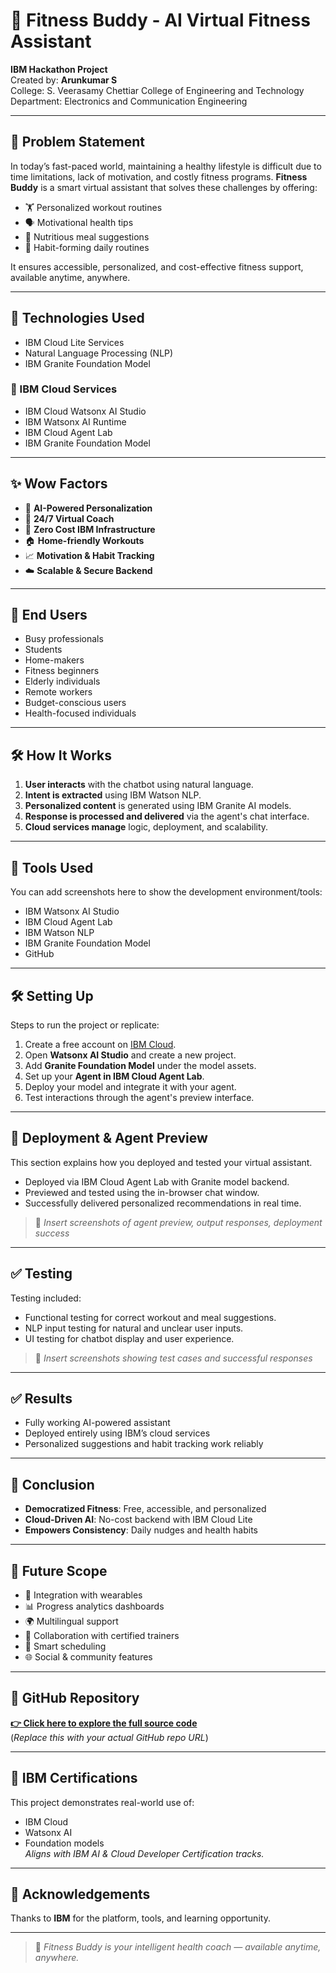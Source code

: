 # 🧠 Fitness Buddy - AI Virtual Fitness Assistant

**IBM Hackathon Project**  
Created by: **Arunkumar S**  
College: S. Veerasamy Chettiar College of Engineering and Technology  
Department: Electronics and Communication Engineering  

---

## 📌 Problem Statement

In today’s fast-paced world, maintaining a healthy lifestyle is difficult due to time limitations, lack of motivation, and costly fitness programs. **Fitness Buddy** is a smart virtual assistant that solves these challenges by offering:

- 🏋️ Personalized workout routines  
- 🗣️ Motivational health tips  
- 🥗 Nutritious meal suggestions  
- 🔄 Habit-forming daily routines  

It ensures accessible, personalized, and cost-effective fitness support, available anytime, anywhere.

---

## 🔧 Technologies Used

- IBM Cloud Lite Services  
- Natural Language Processing (NLP)  
- IBM Granite Foundation Model  

### 🧠 IBM Cloud Services

- IBM Cloud Watsonx AI Studio  
- IBM Watsonx AI Runtime  
- IBM Cloud Agent Lab  
- IBM Granite Foundation Model  

---

## ✨ Wow Factors

- 🤖 **AI-Powered Personalization**  
- 💬 **24/7 Virtual Coach**  
- 💸 **Zero Cost IBM Infrastructure**  
- 🏠 **Home-friendly Workouts**  
- 📈 **Motivation & Habit Tracking**  
- ☁️ **Scalable & Secure Backend**  

---

## 👥 End Users

- Busy professionals  
- Students  
- Home-makers  
- Fitness beginners  
- Elderly individuals  
- Remote workers  
- Budget-conscious users  
- Health-focused individuals  

---

## 🛠️ How It Works

1. **User interacts** with the chatbot using natural language.
2. **Intent is extracted** using IBM Watson NLP.
3. **Personalized content** is generated using IBM Granite AI models.
4. **Response is processed and delivered** via the agent's chat interface.
5. **Cloud services manage** logic, deployment, and scalability.

---

## 🧰 Tools Used

You can add screenshots here to show the development environment/tools:

- IBM Watsonx AI Studio  
- IBM Cloud Agent Lab  
- IBM Watson NLP  
- IBM Granite Foundation Model  
- GitHub  

---

## 🛠️ Setting Up

Steps to run the project or replicate:

1. Create a free account on [IBM Cloud](https://cloud.ibm.com).
2. Open **Watsonx AI Studio** and create a new project.
3. Add **Granite Foundation Model** under the model assets.
4. Set up your **Agent in IBM Cloud Agent Lab**.
5. Deploy your model and integrate it with your agent.
6. Test interactions through the agent's preview interface.



---

## 🚀 Deployment & Agent Preview

This section explains how you deployed and tested your virtual assistant.

- Deployed via IBM Cloud Agent Lab with Granite model backend.
- Previewed and tested using the in-browser chat window.
- Successfully delivered personalized recommendations in real time.

> 📸 *Insert screenshots of agent preview, output responses, deployment success*

---

## ✅ Testing

Testing included:

- Functional testing for correct workout and meal suggestions.  
- NLP input testing for natural and unclear user inputs.  
- UI testing for chatbot display and user experience.  

> 📸 *Insert screenshots showing test cases and successful responses*

---

## ✅ Results

- Fully working AI-powered assistant  
- Deployed entirely using IBM’s cloud services  
- Personalized suggestions and habit tracking work reliably  

---

## 📌 Conclusion

- **Democratized Fitness**: Free, accessible, and personalized  
- **Cloud-Driven AI**: No-cost backend with IBM Cloud Lite  
- **Empowers Consistency**: Daily nudges and health habits

---

## 🚀 Future Scope

- 🧠 Integration with wearables  
- 📊 Progress analytics dashboards  
- 🌍 Multilingual support  
- 🤝 Collaboration with certified trainers  
- 📅 Smart scheduling  
- 🌐 Social & community features  

---

## 🔗 GitHub Repository

**[👉 Click here to explore the full source code](#)**  
(*Replace this with your actual GitHub repo URL*)

---

## 📜 IBM Certifications

This project demonstrates real-world use of:

- IBM Cloud
- Watsonx AI
- Foundation models  
*Aligns with IBM AI & Cloud Developer Certification tracks.*

---

## 🙏 Acknowledgements

Thanks to **IBM** for the platform, tools, and learning opportunity.

---

> 🧠 *Fitness Buddy is your intelligent health coach — available anytime, anywhere.*
